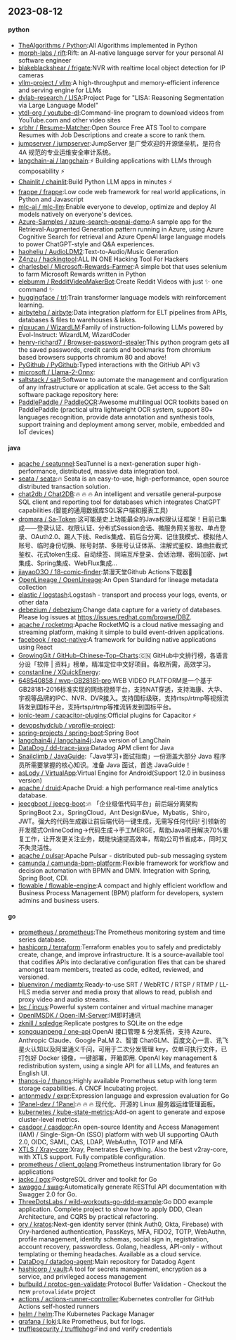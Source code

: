 ## 2023-08-12

#### python
* [TheAlgorithms / Python](https://github.com/TheAlgorithms/Python):All Algorithms implemented in Python
* [morph-labs / rift](https://github.com/morph-labs/rift):Rift: an AI-native language server for your personal AI software engineer
* [blakeblackshear / frigate](https://github.com/blakeblackshear/frigate):NVR with realtime local object detection for IP cameras
* [vllm-project / vllm](https://github.com/vllm-project/vllm):A high-throughput and memory-efficient inference and serving engine for LLMs
* [dvlab-research / LISA](https://github.com/dvlab-research/LISA):Project Page for "LISA: Reasoning Segmentation via Large Language Model"
* [ytdl-org / youtube-dl](https://github.com/ytdl-org/youtube-dl):Command-line program to download videos from YouTube.com and other video sites
* [srbhr / Resume-Matcher](https://github.com/srbhr/Resume-Matcher):Open Source Free ATS Tool to compare Resumes with Job Descriptions and create a score to rank them.
* [jumpserver / jumpserver](https://github.com/jumpserver/jumpserver):JumpServer 是广受欢迎的开源堡垒机，是符合 4A 规范的专业运维安全审计系统。
* [langchain-ai / langchain](https://github.com/langchain-ai/langchain):⚡
Building applications with LLMs through composability
⚡
* [Chainlit / chainlit](https://github.com/Chainlit/chainlit):Build Python LLM apps in minutes
⚡️
* [frappe / frappe](https://github.com/frappe/frappe):Low code web framework for real world applications, in Python and Javascript
* [mlc-ai / mlc-llm](https://github.com/mlc-ai/mlc-llm):Enable everyone to develop, optimize and deploy AI models natively on everyone's devices.
* [Azure-Samples / azure-search-openai-demo](https://github.com/Azure-Samples/azure-search-openai-demo):A sample app for the Retrieval-Augmented Generation pattern running in Azure, using Azure Cognitive Search for retrieval and Azure OpenAI large language models to power ChatGPT-style and Q&A experiences.
* [haoheliu / AudioLDM2](https://github.com/haoheliu/AudioLDM2):Text-to-Audio/Music Generation
* [Z4nzu / hackingtool](https://github.com/Z4nzu/hackingtool):ALL IN ONE Hacking Tool For Hackers
* [charlesbel / Microsoft-Rewards-Farmer](https://github.com/charlesbel/Microsoft-Rewards-Farmer):A simple bot that uses selenium to farm Microsoft Rewards written in Python
* [elebumm / RedditVideoMakerBot](https://github.com/elebumm/RedditVideoMakerBot):Create Reddit Videos with just
✨
one command
✨
* [huggingface / trl](https://github.com/huggingface/trl):Train transformer language models with reinforcement learning.
* [airbytehq / airbyte](https://github.com/airbytehq/airbyte):Data integration platform for ELT pipelines from APIs, databases & files to warehouses & lakes.
* [nlpxucan / WizardLM](https://github.com/nlpxucan/WizardLM):Family of instruction-following LLMs powered by Evol-Instruct: WizardLM, WizardCoder
* [henry-richard7 / Browser-password-stealer](https://github.com/henry-richard7/Browser-password-stealer):This python program gets all the saved passwords, credit cards and bookmarks from chromium based browsers supports chromium 80 and above!
* [PyGithub / PyGithub](https://github.com/PyGithub/PyGithub):Typed interactions with the GitHub API v3
* [microsoft / Llama-2-Onnx](https://github.com/microsoft/Llama-2-Onnx):
* [saltstack / salt](https://github.com/saltstack/salt):Software to automate the management and configuration of any infrastructure or application at scale. Get access to the Salt software package repository here:
* [PaddlePaddle / PaddleOCR](https://github.com/PaddlePaddle/PaddleOCR):Awesome multilingual OCR toolkits based on PaddlePaddle (practical ultra lightweight OCR system, support 80+ languages recognition, provide data annotation and synthesis tools, support training and deployment among server, mobile, embedded and IoT devices)

#### java
* [apache / seatunnel](https://github.com/apache/seatunnel):SeaTunnel is a next-generation super high-performance, distributed, massive data integration tool.
* [seata / seata](https://github.com/seata/seata):🔥
Seata is an easy-to-use, high-performance, open source distributed transaction solution.
* [chat2db / Chat2DB](https://github.com/chat2db/Chat2DB):🔥 🔥 🔥 An intelligent and versatile general-purpose SQL client and reporting tool for databases which integrates ChatGPT capabilities.(智能的通用数据库SQL客户端和报表工具)
* [dromara / Sa-Token](https://github.com/dromara/Sa-Token):这可能是史上功能最全的Java权限认证框架！目前已集成——登录认证、权限认证、分布式Session会话、微服务网关鉴权、单点登录、OAuth2.0、踢人下线、Redis集成、前后台分离、记住我模式、模拟他人账号、临时身份切换、账号封禁、多账号认证体系、注解式鉴权、路由拦截式鉴权、花式token生成、自动续签、同端互斥登录、会话治理、密码加密、jwt集成、Spring集成、WebFlux集成...
* [jiayaoO3O / 18-comic-finder](https://github.com/jiayaoO3O/18-comic-finder):禁漫天堂Github Actions下载器🧘
* [OpenLineage / OpenLineage](https://github.com/OpenLineage/OpenLineage):An Open Standard for lineage metadata collection
* [elastic / logstash](https://github.com/elastic/logstash):Logstash - transport and process your logs, events, or other data
* [debezium / debezium](https://github.com/debezium/debezium):Change data capture for a variety of databases. Please log issues at https://issues.redhat.com/browse/DBZ.
* [apache / rocketmq](https://github.com/apache/rocketmq):Apache RocketMQ is a cloud native messaging and streaming platform, making it simple to build event-driven applications.
* [facebook / react-native](https://github.com/facebook/react-native):A framework for building native applications using React
* [GrowingGit / GitHub-Chinese-Top-Charts](https://github.com/GrowingGit/GitHub-Chinese-Top-Charts):🇨🇳
GitHub中文排行榜，各语言分设「软件 | 资料」榜单，精准定位中文好项目。各取所需，高效学习。
* [constanline / XQuickEnergy](https://github.com/constanline/XQuickEnergy):
* [648540858 / wvp-GB28181-pro](https://github.com/648540858/wvp-GB28181-pro):WEB VIDEO PLATFORM是一个基于GB28181-2016标准实现的网络视频平台，支持NAT穿透，支持海康、大华、宇视等品牌的IPC、NVR、DVR接入。支持国标级联，支持rtsp/rtmp等视频流转发到国标平台，支持rtsp/rtmp等推流转发到国标平台。
* [ionic-team / capacitor-plugins](https://github.com/ionic-team/capacitor-plugins):Official plugins for Capacitor
⚡️
* [devopshydclub / vprofile-project](https://github.com/devopshydclub/vprofile-project):
* [spring-projects / spring-boot](https://github.com/spring-projects/spring-boot):Spring Boot
* [langchain4j / langchain4j](https://github.com/langchain4j/langchain4j):Java version of LangChain
* [DataDog / dd-trace-java](https://github.com/DataDog/dd-trace-java):Datadog APM client for Java
* [Snailclimb / JavaGuide](https://github.com/Snailclimb/JavaGuide):「Java学习+面试指南」一份涵盖大部分 Java 程序员所需要掌握的核心知识。准备 Java 面试，首选 JavaGuide！
* [asLody / VirtualApp](https://github.com/asLody/VirtualApp):Virtual Engine for Android(Support 12.0 in business version)
* [apache / druid](https://github.com/apache/druid):Apache Druid: a high performance real-time analytics database.
* [jeecgboot / jeecg-boot](https://github.com/jeecgboot/jeecg-boot):🔥
「企业级低代码平台」前后端分离架构SpringBoot 2.x，SpringCloud，Ant Design&Vue，Mybatis，Shiro，JWT。强大的代码生成器让前后端代码一键生成，无需写任何代码! 引领新的开发模式OnlineCoding->代码生成->手工MERGE，帮助Java项目解决70%重复工作，让开发更关注业务，既能快速提高效率，帮助公司节省成本，同时又不失灵活性。
* [apache / pulsar](https://github.com/apache/pulsar):Apache Pulsar - distributed pub-sub messaging system
* [camunda / camunda-bpm-platform](https://github.com/camunda/camunda-bpm-platform):Flexible framework for workflow and decision automation with BPMN and DMN. Integration with Spring, Spring Boot, CDI.
* [flowable / flowable-engine](https://github.com/flowable/flowable-engine):A compact and highly efficient workflow and Business Process Management (BPM) platform for developers, system admins and business users.

#### go
* [prometheus / prometheus](https://github.com/prometheus/prometheus):The Prometheus monitoring system and time series database.
* [hashicorp / terraform](https://github.com/hashicorp/terraform):Terraform enables you to safely and predictably create, change, and improve infrastructure. It is a source-available tool that codifies APIs into declarative configuration files that can be shared amongst team members, treated as code, edited, reviewed, and versioned.
* [bluenviron / mediamtx](https://github.com/bluenviron/mediamtx):Ready-to-use SRT / WebRTC / RTSP / RTMP / LL-HLS media server and media proxy that allows to read, publish and proxy video and audio streams.
* [lxc / incus](https://github.com/lxc/incus):Powerful system container and virtual machine manager
* [OpenIMSDK / Open-IM-Server](https://github.com/OpenIMSDK/Open-IM-Server):IM即时通讯
* [zknill / sqledge](https://github.com/zknill/sqledge):Replicate postgres to SQLite on the edge
* [songquanpeng / one-api](https://github.com/songquanpeng/one-api):OpenAI 接口管理 & 分发系统，支持 Azure、Anthropic Claude、Google PaLM 2、智谱 ChatGLM、百度文心一言、讯飞星火认知以及阿里通义千问，可用于二次分发管理 key，仅单可执行文件，已打包好 Docker 镜像，一键部署，开箱即用. OpenAI key management & redistribution system, using a single API for all LLMs, and features an English UI.
* [thanos-io / thanos](https://github.com/thanos-io/thanos):Highly available Prometheus setup with long term storage capabilities. A CNCF Incubating project.
* [antonmedv / expr](https://github.com/antonmedv/expr):Expression language and expression evaluation for Go
* [1Panel-dev / 1Panel](https://github.com/1Panel-dev/1Panel):🔥
🔥
🔥
现代化、开源的 Linux 服务器运维管理面板。
* [kubernetes / kube-state-metrics](https://github.com/kubernetes/kube-state-metrics):Add-on agent to generate and expose cluster-level metrics.
* [casdoor / casdoor](https://github.com/casdoor/casdoor):An open-source Identity and Access Management (IAM) / Single-Sign-On (SSO) platform with web UI supporting OAuth 2.0, OIDC, SAML, CAS, LDAP, WebAuthn, TOTP and MFA
* [XTLS / Xray-core](https://github.com/XTLS/Xray-core):Xray, Penetrates Everything. Also the best v2ray-core, with XTLS support. Fully compatible configuration.
* [prometheus / client_golang](https://github.com/prometheus/client_golang):Prometheus instrumentation library for Go applications
* [jackc / pgx](https://github.com/jackc/pgx):PostgreSQL driver and toolkit for Go
* [swaggo / swag](https://github.com/swaggo/swag):Automatically generate RESTful API documentation with Swagger 2.0 for Go.
* [ThreeDotsLabs / wild-workouts-go-ddd-example](https://github.com/ThreeDotsLabs/wild-workouts-go-ddd-example):Go DDD example application. Complete project to show how to apply DDD, Clean Architecture, and CQRS by practical refactoring.
* [ory / kratos](https://github.com/ory/kratos):Next-gen identity server (think Auth0, Okta, Firebase) with Ory-hardened authentication, PassKeys, MFA, FIDO2, TOTP, WebAuthn, profile management, identity schemas, social sign in, registration, account recovery, passwordless. Golang, headless, API-only - without templating or theming headaches. Available as a cloud service.
* [DataDog / datadog-agent](https://github.com/DataDog/datadog-agent):Main repository for Datadog Agent
* [hashicorp / vault](https://github.com/hashicorp/vault):A tool for secrets management, encryption as a service, and privileged access management
* [bufbuild / protoc-gen-validate](https://github.com/bufbuild/protoc-gen-validate):Protocol Buffer Validation - Checkout the new `protovalidate` project
* [actions / actions-runner-controller](https://github.com/actions/actions-runner-controller):Kubernetes controller for GitHub Actions self-hosted runners
* [helm / helm](https://github.com/helm/helm):The Kubernetes Package Manager
* [grafana / loki](https://github.com/grafana/loki):Like Prometheus, but for logs.
* [trufflesecurity / trufflehog](https://github.com/trufflesecurity/trufflehog):Find and verify credentials
